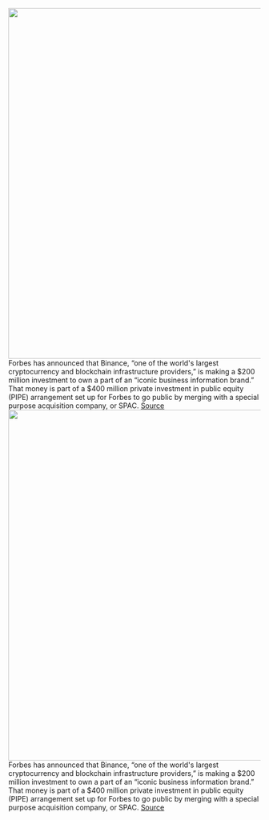 <img src='https://cdn.vox-cdn.com/thumbor/ESIO96V_yd6WnNljR5wOroeJhfY=/0x0:5000x3335/1200x800/filters:focal(2100x1268:2900x2068)/cdn.vox-cdn.com/uploads/chorus_image/image/70500662/1234017289.0.jpg' width='700px' /><br/>
Forbes has announced that Binance, “one of the world's largest cryptocurrency and blockchain infrastructure providers,” is making a $200 million investment to own a part of an “iconic business information brand.” That money is part of a $400 million private investment in public equity (PIPE) arrangement set up for Forbes to go public by merging with a special purpose acquisition company, or SPAC.
<a href='https://www.theverge.com/2022/2/11/22929860/forbes-binance-spac-razzlekhan-web3-cryptocurrency'> Source <a/><img src='https://cdn.vox-cdn.com/thumbor/ESIO96V_yd6WnNljR5wOroeJhfY=/0x0:5000x3335/1200x800/filters:focal(2100x1268:2900x2068)/cdn.vox-cdn.com/uploads/chorus_image/image/70500662/1234017289.0.jpg' width='700px' /><br/>
Forbes has announced that Binance, “one of the world's largest cryptocurrency and blockchain infrastructure providers,” is making a $200 million investment to own a part of an “iconic business information brand.” That money is part of a $400 million private investment in public equity (PIPE) arrangement set up for Forbes to go public by merging with a special purpose acquisition company, or SPAC.
<a href='https://www.theverge.com/2022/2/11/22929860/forbes-binance-spac-razzlekhan-web3-cryptocurrency'> Source <a/>